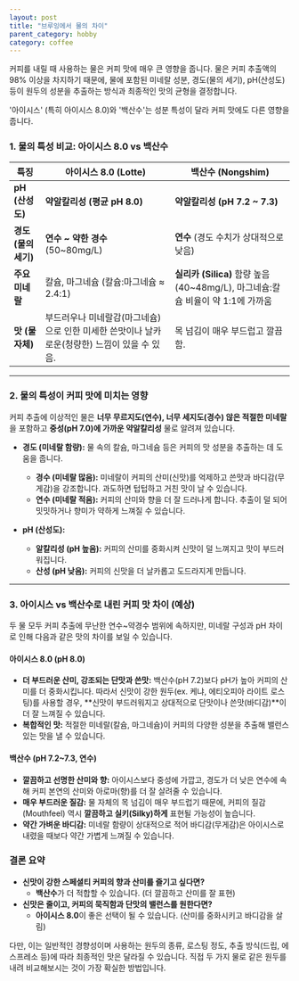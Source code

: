 ```yaml
---
layout: post
title: "브루잉에서 물의 차이"
parent_category: hobby
category: coffee
---
```


커피를 내릴 때 사용하는 물은 커피 맛에 매우 큰 영향을 줍니다. 물은 커피 추출액의 98% 이상을 차지하기 때문에, 물에 포함된 미네랄 성분, 경도(물의 세기), pH(산성도) 등이 원두의 성분을 추출하는 방식과 최종적인 맛의 균형을 결정합니다.

'아이시스' (특히 아이시스 8.0)와 '백산수'는 성분 특성이 달라 커피 맛에도 다른 영향을 줍니다.

### 1. 물의 특성 비교: 아이시스 8.0 vs 백산수

| 특징 | 아이시스 8.0 (Lotte) | 백산수 (Nongshim) |
| --- | --- | --- |
| **pH (산성도)** | **약알칼리성 (평균 pH 8.0)** | **약알칼리성 (pH 7.2 ~ 7.3)** |
| **경도 (물의 세기)** | **연수 ~ 약한 경수** (50~80mg/L) | **연수** (경도 수치가 상대적으로 낮음) |
| **주요 미네랄** | 칼슘, 마그네슘 (칼슘:마그네슘 ≈ 2.4:1) | **실리카 (Silica)** 함량 높음 (40~48mg/L), 마그네슘:칼슘 비율이 약 1:1에 가까움 |
| **맛 (물 자체)** | 부드러우나 미네랄감(마그네슘)으로 인한 미세한 쓴맛이나 날카로운(청량한) 느낌이 있을 수 있음. | 목 넘김이 매우 부드럽고 깔끔함. |

---

### 2. 물의 특성이 커피 맛에 미치는 영향

커피 추출에 이상적인 물은 **너무 무르지도(연수), 너무 세지도(경수) 않은 적절한 미네랄**을 포함하고 **중성(pH 7.0)에 가까운 약알칼리성** 물로 알려져 있습니다.

* **경도 (미네랄 함량):** 물 속의 칼슘, 마그네슘 등은 커피의 맛 성분을 추출하는 데 도움을 줍니다.
    * **경수 (미네랄 많음):** 미네랄이 커피의 산미(신맛)를 억제하고 쓴맛과 바디감(무게감)을 강조합니다. 과도하면 텁텁하고 거친 맛이 날 수 있습니다.
    * **연수 (미네랄 적음):** 커피의 산미와 향을 더 잘 드러나게 합니다. 추출이 덜 되어 밋밋하거나 향미가 약하게 느껴질 수 있습니다.

* **pH (산성도):**
    * **알칼리성 (pH 높음):** 커피의 산미를 중화시켜 신맛이 덜 느껴지고 맛이 부드러워집니다.
    * **산성 (pH 낮음):** 커피의 신맛을 더 날카롭고 도드라지게 만듭니다.

---

### 3. 아이시스 vs 백산수로 내린 커피 맛 차이 (예상)

두 물 모두 커피 추출에 무난한 연수~약경수 범위에 속하지만, 미네랄 구성과 pH 차이로 인해 다음과 같은 맛의 차이를 보일 수 있습니다.

#### **아이시스 8.0 (pH 8.0)**

* **더 부드러운 산미, 강조되는 단맛과 쓴맛:** 백산수(pH 7.2)보다 pH가 높아 커피의 산미를 더 중화시킵니다. 따라서 신맛이 강한 원두(ex. 케냐, 에티오피아 라이트 로스팅)를 사용할 경우, **신맛이 부드러워지고 상대적으로 단맛이나 쓴맛(바디감)**이 더 잘 느껴질 수 있습니다.
* **복합적인 맛:** 적절한 미네랄(칼슘, 마그네슘)이 커피의 다양한 성분을 추출해 밸런스 있는 맛을 낼 수 있습니다.

#### **백산수 (pH 7.2~7.3, 연수)**

* **깔끔하고 선명한 산미와 향:** 아이시스보다 중성에 가깝고, 경도가 더 낮은 연수에 속해 커피 본연의 산미와 아로마(향)를 더 잘 살려줄 수 있습니다.
* **매우 부드러운 질감:** 물 자체의 목 넘김이 매우 부드럽기 때문에, 커피의 질감(Mouthfeel) 역시 **깔끔하고 실키(Silky)하게** 표현될 가능성이 높습니다.
* **약간 가벼운 바디감:** 미네랄 함량이 상대적으로 적어 바디감(무게감)은 아이시스로 내렸을 때보다 약간 가볍게 느껴질 수 있습니다.

### 결론 요약

* **신맛이 강한 스페셜티 커피의 향과 산미를 즐기고 싶다면?**
    * **백산수**가 더 적합할 수 있습니다. (더 깔끔하고 산미를 잘 표현)
* **신맛은 줄이고, 커피의 묵직함과 단맛의 밸런스를 원한다면?**
    * **아이시스 8.0**이 좋은 선택이 될 수 있습니다. (산미를 중화시키고 바디감을 살림)

다만, 이는 일반적인 경향성이며 사용하는 원두의 종류, 로스팅 정도, 추출 방식(드립, 에스프레소 등)에 따라 최종적인 맛은 달라질 수 있습니다. 직접 두 가지 물로 같은 원두를 내려 비교해보시는 것이 가장 확실한 방법입니다.